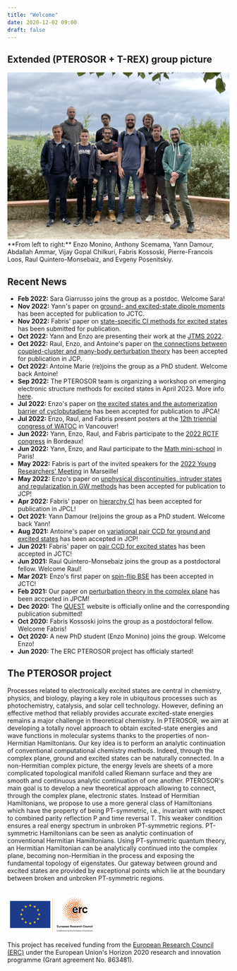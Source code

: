 ```yaml
---
title: "Welcome"
date: 2020-12-02 09:00
draft: false
---
```


## Extended (PTEROSOR + T-REX) group picture

<img src="img/group.jpg" width="600">
**From left to right:** Enzo Monino, Anthony Scemama, Yann Damour, Abdallah Ammar, Vijay Gopal Chilkuri, Fabris Kossoski, Pierre-Francois Loos, Raul Quintero-Monsebaiz, and Evgeny Posenitskiy.

## Recent News

* **Feb 2022:** Sara Giarrusso joins the group as a postdoc. Welcome Sara!
* **Nov 2022:** Yann's paper on [ground- and excited-state dipole moments](https://arxiv.org/pdf/2211.04120.pdf) has been accepted for publication to JCTC.
* **Nov 2022:** Fabris' paper on [state-specific CI methods for excited states](https://arxiv.org/pdf/2211.03048.pdf) has been submitted for publication.
* **Oct 2022:** Yann and Enzo are presenting their work at the [JTMS 2022](https://jtms2022.sciencesconf.org).
* **Oct 2022:** Raul, Enzo, and Antoine's paper on [the connections between coupled-cluster and many-body perturbation theory](https://arxiv.org/pdf/2210.07043.pdf) has been accepted for publication in JCP.
* **Oct 2022:** Antoine Marie (re)joins the group as a PhD student. Welcome back Antoine!
* **Sep 2022:** The PTEROSOR team is organizing a workshop on emerging electronic structure methods for excited states in April 2023. More info [here](https://pfloos.github.io/PTEROSOR_midterm_workshop/).
* **Jul 2022:** Enzo's paper on [the excited states and the automerization barrier of cyclobutadiene](https://pubs.acs.org/doi/10.1021/acs.jpca.2c02480) has been accepted for publication to JPCA!
* **Jul 2022:** Enzo, Raul, and Fabris present posters at the [12th triennial congress of WATOC](https://www.cheminst.ca/conference/watoc-2020/) in Vancouver!
* **Jun 2022:** Yann, Enzo, Raul, and Fabris participate to the [2022 RCTF congress](https://rctf2022.sciencesconf.org) in Bordeaux!
* **Jun 2022:** Yann, Enzo, and Raul participate to the [Math mini-school](https://wiki.lct.jussieu.fr/gdrnbody/index.php/MINI-SCHOOL_2022) in Paris!
* **May 2022:** Fabris is part of the invited speakers for the [2022 Young Researchers' Meeting](https://www.etsfyrm2022.com/invited-speakers#h.yhdsaayicnzo) in Marseille!
* **May 2022:** Enzo's paper on [unphysical discontinuities, intruder states and regularization in GW methods](https://doi.org/10.1063/5.0089317) has been accepted for publication to JCP!
* **Apr 2022:** Fabris' paper on [hierarchy CI](https://pubs.acs.org/doi/10.1021/acs.jpclett.2c00730?ref=PDF) has been accepted for publication in JPCL!
* **Oct 2021:** Yann Damour (re)joins the group as a PhD student. Welcome back Yann!
* **Aug 2021:** Antoine's paper on [variational pair CCD for ground and excited states](https://aip.scitation.org/doi/full/10.1063/5.0060698) has been accepted in JCP! 
* **Jun 2021:** Fabris' paper on [pair CCD for excited states](https://pubs.acs.org/doi/pdf/10.1021/acs.jctc.1c00348) has been accepted in JCTC! 
* **Jun 2021:** Raul Quintero-Monsebaiz joins the group as a postdoctoral fellow. Welcome Raul!
* **Mar 2021:** Enzo's first paper on [spin-flip BSE](https://dx.doi.org/10.1021/acs.jctc.1c00074) has been accepted in JCTC! 
* **Feb 2021:** Our paper on [perturbation theory in the complex plane](https://dx.doi.org/10.1088/1361-648X/abe795) has been accpeted in JPCM!
* **Dec 2020:** The [QUEST](https://lcpq.github.io/QUESTDB_website) website is officially online and the corresponding publication submitted!
* **Oct 2020:** Fabris Kossoski joins the group as a postdoctoral fellow. Welcome Fabris!
* **Oct 2020:** A new PhD student (Enzo Monino) joins the group. Welcome Enzo!
* **Jun 2020:** The ERC PTEROSOR project has officialy started!

## The PTEROSOR project

Processes related to electronically excited states are central in chemistry, physics, and biology, playing a key role in ubiquitous processes such as photochemistry, catalysis, and solar cell technology. However, defining an effective method that reliably provides accurate excited-state energies remains a major challenge in theoretical chemistry. In PTEROSOR, we aim at developing a totally novel approach to obtain excited-state energies and wave functions in molecular systems thanks to the properties of non-Hermitian Hamiltonians. Our key idea is to perform an analytic continuation of conventional computational chemistry methods. Indeed, through the complex plane, ground and excited states can be naturally connected. In a non-Hermitian complex picture, the energy levels are sheets of a more complicated topological manifold called Riemann surface and they are smooth and continuous analytic continuation of one another. PTEROSOR's main goal is to develop a new theoretical approach allowing to connect, through the complex plane, electronic states. Instead of Hermitian Hamiltonians, we propose to use a more general class of Hamiltonians which have the property of being PT-symmetric, i.e., invariant with respect to combined parity reflection P and time reversal T. This weaker condition ensures a real energy spectrum in unbroken PT-symmetric regions. PT-symmetric Hamiltonians can be seen as analytic continuation of conventional Hermitian Hamiltonians. Using PT-symmetric quantum theory, an Hermitian Hamiltonian can be analytically continued into the complex plane, becoming non-Hermitian in the process and exposing the fundamental topology of eigenstates. Our gateway between ground and excited states are provided by exceptional points which lie at the boundary between broken and unbroken PT-symmetric regions.
<br><br>

<img src="img/ERC.png" width="200">

This project has received funding from the [European Research Council (ERC)](https://erc.europa.eu)
under the European Union's Horizon 2020 research and innovation programme (Grant agreement No. 863481).

